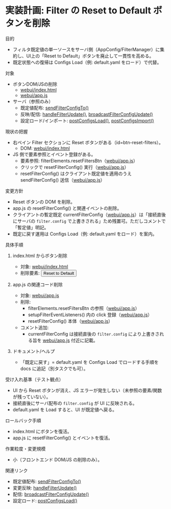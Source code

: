 # 実装計画: Filter の Reset to Default ボタンを削除

目的
- フィルタ既定値の単一ソースをサーバ側（AppConfig/FilterManager）に集約し、UI上の「Reset to Default」ボタンを廃止して一貫性を高める。
- 既定状態への復帰は Configs Load（例: default.yaml をロード）で代替。

対象
- ボタンDOM/JSの削除
  - [webui/index.html](webui/index.html:163)
  - [webui/app.js](webui/app.js:1423)
- サーバ（参照のみ）
  - 既定値配布: [sendFilterConfigTo()](src/io/ws_handlers.cpp:472)
  - 反映/配信: [handleFilterUpdate()](src/io/ws_handlers.cpp:425), [broadcastFilterConfigUpdate()](src/io/ws_handlers.cpp:457)
  - 設定ロード/インポート: [postConfigsLoad()](src/io/rest_handlers.cpp:1144), [postConfigsImport()](src/io/rest_handlers.cpp:1256)

現状の把握
- 右ペイン Filter セクションに Reset ボタンがある（id=btn-reset-filters）。
  - DOM: [webui/index.html](webui/index.html:163)
- JS 側で要素参照とイベント登録がある。
  - 要素参照: filterElements.resetFiltersBtn（[webui/app.js](webui/app.js:1423)）
  - クリックで resetFilterConfig() 実行（[webui/app.js](webui/app.js:1654)）
  - resetFilterConfig() はクライアント既定値を適用のうえ sendFilterConfig() 送信（[webui/app.js](webui/app.js:1572)）

変更方針
- Reset ボタンの DOM を削除。
- app.js の resetFilterConfig() と関連イベントの削除。
- クライアントの暫定既定 currentFilterConfig（[webui/app.js](webui/app.js:1429)）は「接続直後にサーバの `filter.config` で上書きされる」ため残置可。ただしコメントで「暫定値」明記。
- 既定に戻す運用は Configs Load（例: default.yaml をロード）を案内。

具体手順
1) index.html からボタン削除
   - 対象: [webui/index.html](webui/index.html:163)
   - 削除要素: <button id="btn-reset-filters" type="button">Reset to Default</button>

2) app.js の関連コード削除
   - 対象: [webui/app.js](webui/app.js)
   - 削除:
     - filterElements.resetFiltersBtn の参照（[webui/app.js](webui/app.js:1423)）
     - setupFilterEventListeners() 内の click 登録（[webui/app.js](webui/app.js:1654)）
     - resetFilterConfig() 本体（[webui/app.js](webui/app.js:1572)）
   - コメント追加:
     - currentFilterConfig は接続直後の `filter.config` により上書きされる旨を [webui/app.js](webui/app.js:1429) 付近に記載。

3) ドキュメント/ヘルプ
   - 「既定に戻す」= default.yaml を Configs Load でロードする手順を docs に追記（別タスクでも可）。

受け入れ基準（テスト観点）
- UI から Reset ボタンが消え、JS エラーが発生しない（未参照の要素/関数が残っていない）。
- 接続直後にサーバ配布の `filter.config` が UI に反映される。
- default.yaml を Load すると、UI が既定値へ戻る。

ロールバック手順
- index.html にボタンを復活。
- app.js に resetFilterConfig() とイベントを復活。

作業粒度・変更規模
- 小（フロントエンド DOM/JS の削除のみ）。

関連リンク
- 既定値配布: [sendFilterConfigTo()](src/io/ws_handlers.cpp:472)
- 変更反映: [handleFilterUpdate()](src/io/ws_handlers.cpp:425)
- 配信: [broadcastFilterConfigUpdate()](src/io/ws_handlers.cpp:457)
- 設定ロード: [postConfigsLoad()](src/io/rest_handlers.cpp:1144)